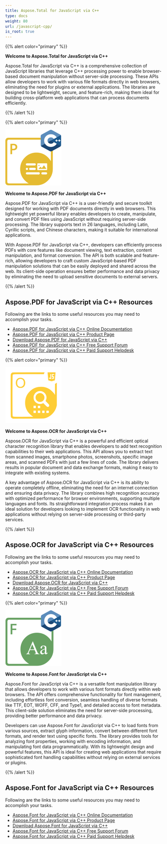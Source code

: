 ```yaml
---
title: Aspose.Total for JavaScript via C++
type: docs
weight: 80
url: /javascript-cpp/
is_root: true
---
```


{{% alert color="primary" %}}

**Welcome to Aspose.Total for JavaScript via C++**

Aspose.Total for JavaScript via C++ is a comprehensive collection of JavaScript libraries that leverage C++ processing power to enable browser-based document manipulation without server-side processing. These APIs allow developers to work with various file formats directly in web browsers, eliminating the need for plugins or external applications. The libraries are designed to be lightweight, secure, and feature-rich, making them ideal for building cross-platform web applications that can process documents efficiently.

{{% /alert %}}

{{% alert color="primary" %}}

**![Aspose.PDF for JavaScript via C++](aspose_pdf-for-javascript-cpp.png)**

**Welcome to Aspose.PDF for JavaScript via C++**

Aspose.PDF for JavaScript via C++ is a user-friendly and secure toolkit designed for working with PDF documents directly in web browsers. This lightweight yet powerful library enables developers to create, manipulate, and convert PDF files using JavaScript without requiring server-side processing. The library supports text in 26 languages, including Latin, Cyrillic scripts, and Chinese characters, making it suitable for international applications.

With Aspose.PDF for JavaScript via C++, developers can efficiently process PDFs with core features like document viewing, text extraction, content manipulation, and format conversion. The API is both scalable and feature-rich, allowing developers to craft custom JavaScript-based PDF manipulation solutions that can be easily deployed and shared across the web. Its client-side operation ensures better performance and data privacy by eliminating the need to upload sensitive documents to external servers.

{{% /alert %}} 

## **Aspose.PDF for JavaScript via C++ Resources**

Following are the links to some useful resources you may need to accomplish your tasks.

- [Aspose.PDF for JavaScript via C++ Online Documentation](https://docs.aspose.com/pdf/javascript-cpp/)
- [Aspose.PDF for JavaScript via C++ Product Page](https://products.aspose.com/pdf/javascript-cpp/)
- [Download Aspose.PDF for JavaScript via C++](https://downloads.aspose.com/pdf/javascript-cpp)
- [Aspose.PDF for JavaScript via C++ Free Support Forum](https://forum.aspose.com/c/pdf/10)
- [Aspose.PDF for JavaScript via C++ Paid Support Helpdesk](https://helpdesk.aspose.com/)

{{% alert color="primary" %}}

**![Aspose.OCR for JavaScript via C++](aspose_ocr-for-javascript-cpp.png)**

**Welcome to Aspose.OCR for JavaScript via C++**

Aspose.OCR for JavaScript via C++ is a powerful and efficient optical character recognition library that enables developers to add text recognition capabilities to their web applications. This API allows you to extract text from scanned images, smartphone photos, screenshots, specific image areas, and scanned PDFs with just a few lines of code. The library delivers results in popular document and data exchange formats, making it easy to integrate with existing systems.

A key advantage of Aspose.OCR for JavaScript via C++ is its ability to operate completely offline, eliminating the need for an internet connection and ensuring data privacy. The library combines high recognition accuracy with optimized performance for browser environments, supporting multiple languages and fonts. Its straightforward integration process makes it an ideal solution for developers looking to implement OCR functionality in web applications without relying on server-side processing or third-party services.

{{% /alert %}} 

## **Aspose.OCR for JavaScript via C++ Resources**

Following are the links to some useful resources you may need to accomplish your tasks.

- [Aspose.OCR for JavaScript via C++ Online Documentation](https://docs.aspose.com/ocr/javascript-cpp/)
- [Aspose.OCR for JavaScript via C++ Product Page](https://products.aspose.com/ocr/javascript-cpp/)
- [Download Aspose.OCR for JavaScript via C++](https://releases.aspose.com/ocr/javascript-cpp)
- [Aspose.OCR for JavaScript via C++ Free Support Forum](https://forum.aspose.com/c/ocr/16)
- [Aspose.OCR for JavaScript via C++ Paid Support Helpdesk](https://helpdesk.aspose.com/)

{{% alert color="primary" %}}

**![Aspose.Font for JavaScript via C++](aspose_font-for-javascript-cpp.png)**

**Welcome to Aspose.Font for JavaScript via C++**

Aspose.Font for JavaScript via C++ is a versatile font manipulation library that allows developers to work with various font formats directly within web browsers. The API offers comprehensive functionality for font management, including effortless font conversion, seamless handling of diverse formats like TTF, EOT, WOFF, CFF, and Type1, and detailed access to font metadata. This client-side solution eliminates the need for server-side processing, providing better performance and data privacy.

Developers can use Aspose.Font for JavaScript via C++ to load fonts from various sources, extract glyph information, convert between different font formats, and render text using specific fonts. The library provides tools for analyzing font properties, working with encoding information, and manipulating font data programmatically. With its lightweight design and powerful features, this API is ideal for creating web applications that require sophisticated font handling capabilities without relying on external services or plugins.

{{% /alert %}} 

## **Aspose.Font for JavaScript via C++ Resources**

Following are the links to some useful resources you may need to accomplish your tasks.

- [Aspose.Font for JavaScript via C++ Online Documentation](https://docs.aspose.com/font/javascript-cpp/)
- [Aspose.Font for JavaScript via C++ Product Page](https://products.aspose.com/font/javascript-cpp/)
- [Download Aspose.Font for JavaScript via C++](https://downloads.aspose.com/font/javascript-cpp)
- [Aspose.Font for JavaScript via C++ Free Support Forum](https://forum.aspose.com/c/font/41)
- [Aspose.Font for JavaScript via C++ Paid Support Helpdesk](https://helpdesk.aspose.com/)